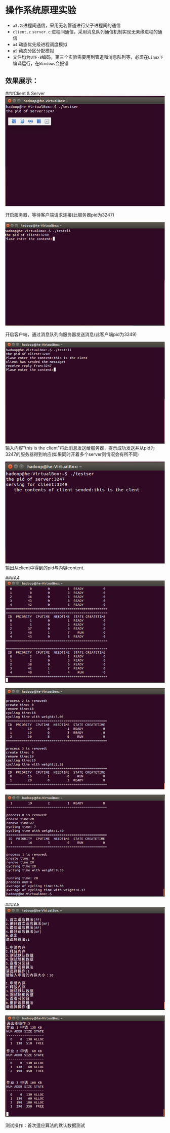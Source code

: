 操作系统原理实验
========

* `a3.2`:进程间通信，采用无名管道进行父子进程间的通信
* `client.c` `server.c`:进程间通信，采用消息队列通信机制实现无亲缘进程的通信
* `a4`:动态优先级进程调度模拟
* `a5`:动态分区分配模拟
* 文件均为`UTF-8`编码，第三个实验需要用到管道和消息队列等，必须在`Linux下`编译运行，在`Windows`会报错

效果展示：
--------
###Client & Server
![](screenshot/screenshot5.jpg)

开启服务器，等待客户端请求连接(此服务器pid为3247)

![](screenshot/screenshot6.jpg)

开启客户端，通过消息队列向服务器发送消息(此客户端pid为3249)

![](screenshot/screenshot7.jpg)
输入内容"this is the client"将此消息发送给服务器，提示成功发送并从pid为3247的服务器得到响应(如果同时开着多个server则情况会有所不同)

![](screenshot/screenshot8.jpg)
输出从client中得到的pid与内容content.

###A4
![](screenshot/screenshot.jpg)

![](screenshot/screenshot1.jpg)

![](screenshot/screenshot2.jpg)

###A5
![](screenshot/screenshot3.jpg)

![](screenshot/screenshot4.jpg)

测试操作：首次适应算法的默认数据测试
